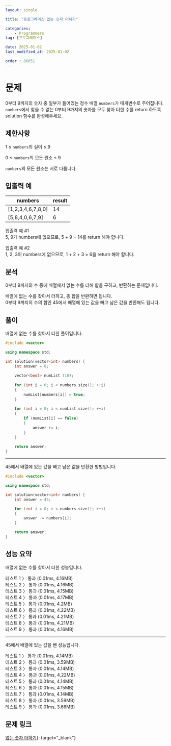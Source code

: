 ```yaml
---
layout: single

title: "프로그래머스 없는 숫자 더하기"

categories:
    - Programmers
tag: [프로그래머스]

date: 2025-01-02
last_modified_at: 2025-01-02

order : 86051
---
```


# 문제

0부터 9까지의 숫자 중 일부가 들어있는 정수 배열 `numbers`가 매개변수로 주어집니다.  
`numbers`에서 찾을 수 없는 0부터 9까지의 숫자를 모두 찾아 더한 수를 return 하도록 solution 함수를 완성해주세요.

## 제한사항

1 ≤ `numbers`의 길이 ≤ 9

0 ≤ `numbers`의 모든 원소 ≤ 9

`numbers`의 모든 원소는 서로 다릅니다.

## 입출력 예

|numbers|result|
|---|---|
|[1,2,3,4,6,7,8,0]|14|
|[5,8,4,0,6,7,9]|6|

입출력 예 #1  
5, 9가 numbers에 없으므로, 5 + 9 = 14를 return 해야 합니다.

입출력 예 #2  
1, 2, 3이 numbers에 없으므로, 1 + 2 + 3 = 6을 return 해야 합니다.

## 분석

0부터 9까지의 수 중에 배열에서 없는 수를 더해 합을 구하고, 반환하는 문제입니다.


배열에 없는 수를 찾아서 더하고, 총 합을 반환하면 됩니다.  
0부터 9까지의 수의 합인 45에서 배열에 있는 값을 빼고 남은 값을 반환해도 됩니다.

## 풀이

배열에 없는 수를 찾아서 더한 풀이입니다.

```cpp
#include <vector>

using namespace std;

int solution(vector<int> numbers) {
    int answer = 0;
    
    vector<bool> numList (10);
    
    for (int i = 0; i < numbers.size(); ++i)
    {
        numList[numbers[i]] = true;
    }
    
    for (int i = 0; i < numList.size(); ++i)
    {
        if (numList[i] == false)
        {
            answer += i;
        }
    }
    
    return answer;
}
```

---

45에서 배열에 있는 값을 빼고 남은 값을 반환한 방법입니다.

```cpp
#include <vector>

using namespace std;

int solution(vector<int> numbers) {
    int answer = 45;

    for (int i = 0; i < numbers.size(); ++i)
    {
        answer -= numbers[i];
    }

    return answer;
}
```

## 성능 요약

배열에 없는 수를 찾아서 더한 성능입니다.

테스트 1 〉	통과 (0.01ms, 4.16MB)  
테스트 2 〉	통과 (0.01ms, 4.16MB)  
테스트 3 〉	통과 (0.01ms, 4.15MB)  
테스트 4 〉	통과 (0.01ms, 4.17MB)  
테스트 5 〉	통과 (0.01ms, 4.2MB)  
테스트 6 〉	통과 (0.01ms, 4.22MB)  
테스트 7 〉	통과 (0.01ms, 4.21MB)  
테스트 8 〉	통과 (0.01ms, 4.21MB)  
테스트 9 〉	통과 (0.01ms, 4.16MB)  

---

45에서 배열에 있는 값을 뺀 성능입니다.

테스트 1 〉	통과 (0.01ms, 4.14MB)  
테스트 2 〉	통과 (0.01ms, 3.59MB)  
테스트 3 〉	통과 (0.01ms, 4.14MB)  
테스트 4 〉	통과 (0.01ms, 4.22MB)  
테스트 5 〉	통과 (0.01ms, 4.14MB)  
테스트 6 〉	통과 (0.01ms, 4.15MB)  
테스트 7 〉	통과 (0.01ms, 4.14MB)  
테스트 8 〉	통과 (0.01ms, 3.59MB)  
테스트 9 〉	통과 (0.01ms, 3.66MB)

## 문제 링크

[없는 숫자 더하기](https://school.programmers.co.kr/learn/courses/30/lessons/86051){: target="_blank"}
